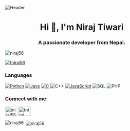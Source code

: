 ![Header](https://raw.githubusercontent.com/niraj56/niraj56/master/profile.gif)
<h1 align="center">Hi 👋, I'm Niraj Tiwari</h1>
<h3 align="center">A passionate developer from Nepal.</h3>

<p align="left"> <img src="https://komarev.com/ghpvc/?username=niraj56&label=Profile%20views&color=0e75b6&style=flat" alt="niraj56" /> </p>

<p align="left"> <a href="https://twitter.com/tniraj56" target="blank"><img src="https://img.shields.io/twitter/follow/tniraj56?logo=twitter&style=for-the-badge" alt="tniraj56" /></a> </p>

### Languages

[![Python](https://img.shields.io/badge/-Python-000?&logo=python)](https://github.com/niraj56?tab=repositories&q=&type=&language=python)
[![Java](https://img.shields.io/badge/-Java-000?&logo=Java&logoColor=007396)](https://github.com/niraj56?tab=repositories&q=&type=&language=java)
[![C](https://img.shields.io/badge/-C-000?&logo=C)](https://github.com/niraj56?tab=repositories&q=&type=&language=c)
![C++](https://img.shields.io/badge/-C++-000?&logo=c%2b%2b&logoColor=00599C)
[![JavaScript](https://img.shields.io/badge/-JavaScript-000?&logo=JavaScript&logoColor=ddc508)](https://github.com/niraj56?tab=repositories&q=&type=&language=javascript)
![SQL](https://img.shields.io/badge/-SQL-000?&logo=MySQL&logoColor=4479A1)
<img alt="PHP" src="https://img.shields.io/badge/php-%23777BB4.svg?&style=for-the-badge&logo=php&logoColor=white"/>

<h3 align="left">Connect with me:</h3>
<p align="left">
<a href="https://twitter.com/tniraj56" target="blank"><img align="center" src="https://cdn.jsdelivr.net/npm/simple-icons@3.0.1/icons/twitter.svg" alt="tniraj56" height="30" width="40" /></a>
<a href="https://linkedin.com/in/tniraj" target="blank"><img align="center" src="https://cdn.jsdelivr.net/npm/simple-icons@3.0.1/icons/linkedin.svg" alt="tniraj" height="30" width="40" /></a>
</p>

<p><img align="left" src="https://github-readme-stats.vercel.app/api/top-langs?username=niraj56&show_icons=true&locale=en&layout=compact" alt="niraj56" /></p>

<p>&nbsp;<img align="center" src="https://github-readme-stats.vercel.app/api?username=niraj56&show_icons=true&locale=en" alt="niraj56" /></p>
